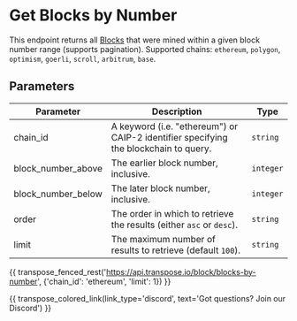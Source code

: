 # Get Blocks by Number

This endpoint returns all [Blocks](../models/block_model.md) that were mined within a given block number range (supports pagination). Supported chains: `ethereum`, `polygon`, `optimism`, `goerli`, `scroll`, `arbitrum`, `base`.

## Parameters
| Parameter | Description | Type |
| -------- | ---------- | --- |
| chain_id | A keyword (i.e. "ethereum") or CAIP-2 identifier specifying the blockchain to query. | `string` |
| block_number_above | The earlier block number, inclusive. | `integer` |
| block_number_below | The later block number, inclusive. | `integer` |
| order | The order in which to retrieve the results (either `asc` or `desc`). | `string` |
| limit | The maximum number of results to retrieve (default `100`). | `string` |

{{ transpose_fenced_rest('https://api.transpose.io/block/blocks-by-number', {'chain_id': 'ethereum', 'limit': 1}) }}

{{ transpose_colored_link(link_type='discord', text='Got questions?  Join our Discord') }}
